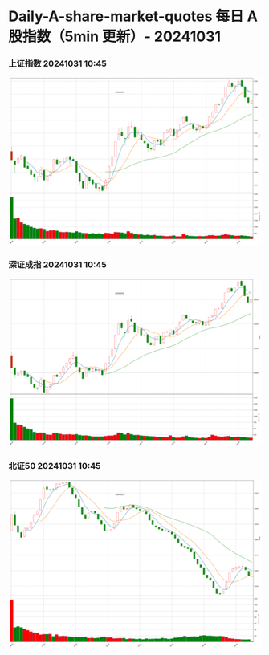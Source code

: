 
# Daily-A-share-market-quotes 每日 A 股指数（5min 更新）- 20241031

### 上证指数 20241031 10:45
![](./fig/2024/10/20241031-sh000001.png)

### 深证成指 20241031 10:45
![](./fig/2024/10/20241031-sz399001.png)

### 北证50 20241031 10:45
![](./fig/2024/10/20241031-bj899050.png)
